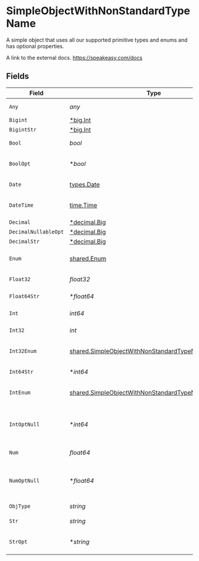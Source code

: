 # SimpleObjectWithNonStandardTypeName

A simple object that uses all our supported primitive types and enums and has optional properties.

A link to the external docs.
<https://speakeasy.com/docs>


## Fields

| Field                                                                                                                             | Type                                                                                                                              | Required                                                                                                                          | Description                                                                                                                       | Example                                                                                                                           |
| --------------------------------------------------------------------------------------------------------------------------------- | --------------------------------------------------------------------------------------------------------------------------------- | --------------------------------------------------------------------------------------------------------------------------------- | --------------------------------------------------------------------------------------------------------------------------------- | --------------------------------------------------------------------------------------------------------------------------------- |
| `Any`                                                                                                                             | *any*                                                                                                                             | :heavy_check_mark:                                                                                                                | An any property.                                                                                                                  | any                                                                                                                               |
| `Bigint`                                                                                                                          | [*big.Int](https://pkg.go.dev/math/big#Int)                                                                                       | :heavy_minus_sign:                                                                                                                | N/A                                                                                                                               | 8821239038968084                                                                                                                  |
| `BigintStr`                                                                                                                       | [*big.Int](https://pkg.go.dev/math/big#Int)                                                                                       | :heavy_minus_sign:                                                                                                                | N/A                                                                                                                               | 9223372036854775808                                                                                                               |
| `Bool`                                                                                                                            | *bool*                                                                                                                            | :heavy_check_mark:                                                                                                                | A boolean property.                                                                                                               | true                                                                                                                              |
| `BoolOpt`                                                                                                                         | **bool*                                                                                                                           | :heavy_minus_sign:                                                                                                                | An optional boolean property.                                                                                                     | true                                                                                                                              |
| `Date`                                                                                                                            | [types.Date](../../../types/date.md)                                                                                              | :heavy_check_mark:                                                                                                                | A date property.                                                                                                                  | 2020-01-01                                                                                                                        |
| `DateTime`                                                                                                                        | [time.Time](https://pkg.go.dev/time#Time)                                                                                         | :heavy_check_mark:                                                                                                                | A date-time property.                                                                                                             | 2020-01-01T00:00:00.001Z                                                                                                          |
| `Decimal`                                                                                                                         | [*decimal.Big](https://pkg.go.dev/github.com/ericlagergren/decimal#Big)                                                           | :heavy_minus_sign:                                                                                                                | N/A                                                                                                                               | 3.141592653589793                                                                                                                 |
| `DecimalNullableOpt`                                                                                                              | [*decimal.Big](https://pkg.go.dev/github.com/ericlagergren/decimal#Big)                                                           | :heavy_minus_sign:                                                                                                                | N/A                                                                                                                               |                                                                                                                                   |
| `DecimalStr`                                                                                                                      | [*decimal.Big](https://pkg.go.dev/github.com/ericlagergren/decimal#Big)                                                           | :heavy_minus_sign:                                                                                                                | N/A                                                                                                                               | 3.14159265358979344719667586                                                                                                      |
| `Enum`                                                                                                                            | [shared.Enum](../../../pkg/models/shared/enum.md)                                                                                 | :heavy_check_mark:                                                                                                                | A string based enum                                                                                                               | one                                                                                                                               |
| `Float32`                                                                                                                         | *float32*                                                                                                                         | :heavy_check_mark:                                                                                                                | A float32 property.                                                                                                               | 1.1                                                                                                                               |
| `Float64Str`                                                                                                                      | **float64*                                                                                                                        | :heavy_minus_sign:                                                                                                                | A float64 string                                                                                                                  | 1.1                                                                                                                               |
| `Int`                                                                                                                             | *int64*                                                                                                                           | :heavy_check_mark:                                                                                                                | An integer property.                                                                                                              | 1                                                                                                                                 |
| `Int32`                                                                                                                           | *int*                                                                                                                             | :heavy_check_mark:                                                                                                                | An int32 property.                                                                                                                | 1                                                                                                                                 |
| `Int32Enum`                                                                                                                       | [shared.SimpleObjectWithNonStandardTypeNameInt32Enum](../../../pkg/models/shared/simpleobjectwithnonstandardtypenameint32enum.md) | :heavy_check_mark:                                                                                                                | An int32 enum property.                                                                                                           | 55                                                                                                                                |
| `Int64Str`                                                                                                                        | **int64*                                                                                                                          | :heavy_minus_sign:                                                                                                                | An int64 string                                                                                                                   | 100                                                                                                                               |
| `IntEnum`                                                                                                                         | [shared.SimpleObjectWithNonStandardTypeNameIntEnum](../../../pkg/models/shared/simpleobjectwithnonstandardtypenameintenum.md)     | :heavy_check_mark:                                                                                                                | An integer enum property.                                                                                                         | 2                                                                                                                                 |
| `IntOptNull`                                                                                                                      | **int64*                                                                                                                          | :heavy_minus_sign:                                                                                                                | An optional integer property will be null for tests.                                                                              |                                                                                                                                   |
| `Num`                                                                                                                             | *float64*                                                                                                                         | :heavy_check_mark:                                                                                                                | A number property.                                                                                                                | 1.1                                                                                                                               |
| `NumOptNull`                                                                                                                      | **float64*                                                                                                                        | :heavy_minus_sign:                                                                                                                | An optional number property will be null for tests.                                                                               |                                                                                                                                   |
| `ObjType`                                                                                                                         | *string*                                                                                                                          | :heavy_check_mark:                                                                                                                | N/A                                                                                                                               |                                                                                                                                   |
| `Str`                                                                                                                             | *string*                                                                                                                          | :heavy_check_mark:                                                                                                                | A string property.                                                                                                                | test                                                                                                                              |
| `StrOpt`                                                                                                                          | **string*                                                                                                                         | :heavy_minus_sign:                                                                                                                | An optional string property.                                                                                                      | testOptional                                                                                                                      |